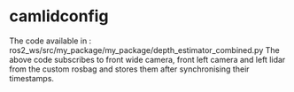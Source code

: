 # camlidconfig
The code available in : ros2_ws/src/my_package/my_package/depth_estimator_combined.py
The above code subscribes to front wide camera, front left camera and left lidar from the custom rosbag and stores them after synchronising their timestamps. 
